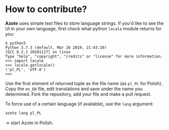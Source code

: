 # How to contribute?

**Azote** uses simple text files to store language strings. If you'd like to see the UI in your own language, first
check what python `locale` module returns for you: 

```text
$ python3
Python 3.7.3 (default, Mar 26 2019, 21:43:19) 
[GCC 8.2.1 20181127] on linux
Type "help", "copyright", "credits" or "license" for more information.
>>> import locale
>>> locale.getlocale()
('pl_PL', 'UTF-8')
>>>
```

Use the first element of returned tuple as the file name (as `pl_PL` for Polish). Copy the `en_EN` file, edit translations
and save under the name you determined. Fork the repository, add your file and make a pull request.

To force use of a certain language (if available), use the `lang` argument:

```bash
azote lang pl_PL
```

-> start Azote in Polish.